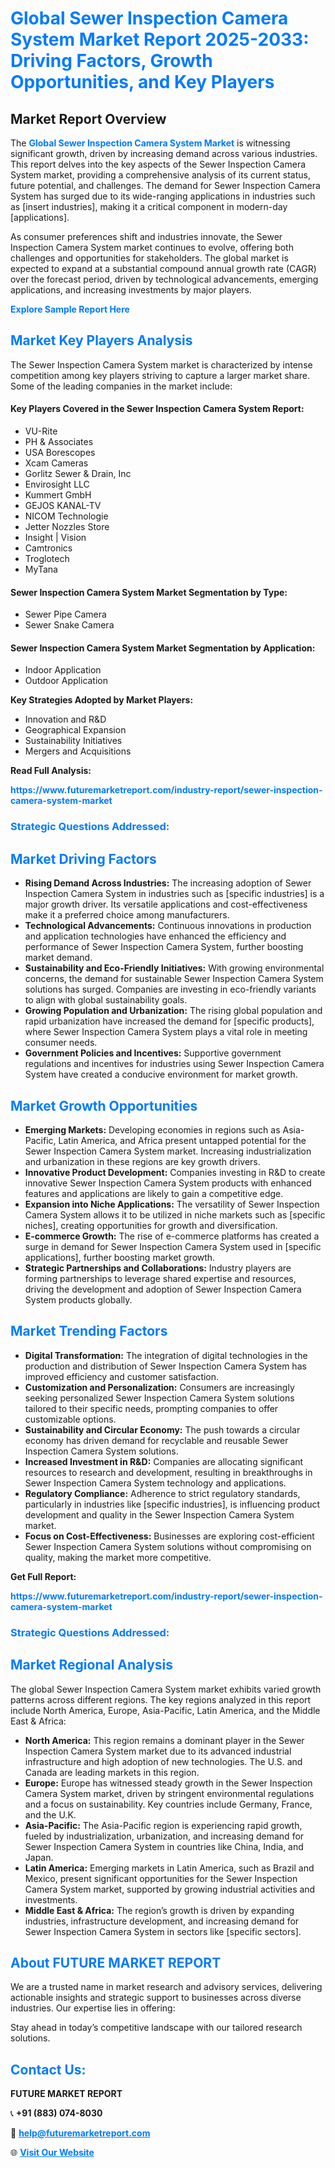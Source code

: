 <h1 style="color: #007BFF;">Global Sewer Inspection Camera System Market Report 2025-2033: Driving Factors, Growth Opportunities, and Key Players</h1>

<section id="overview">
<h2>Market Report Overview</h2>
<p>The <a href="https://www.futuremarketreport.com/industry-report/sewer-inspection-camera-system-market" style="color: #007BFF; text-decoration: none;"><strong>Global Sewer Inspection Camera System Market</strong></a> is witnessing significant growth, driven by increasing demand across various industries. This report delves into the key aspects of the Sewer Inspection Camera System market, providing a comprehensive analysis of its current status, future potential, and challenges. The demand for Sewer Inspection Camera System has surged due to its wide-ranging applications in industries such as [insert industries], making it a critical component in modern-day [applications].</p>
<p>As consumer preferences shift and industries innovate, the Sewer Inspection Camera System market continues to evolve, offering both challenges and opportunities for stakeholders. The global market is expected to expand at a substantial compound annual growth rate (CAGR) over the forecast period, driven by technological advancements, emerging applications, and increasing investments by major players.</p>
</section>

<section id="overview">
<p><a href="https://www.futuremarketreport.com/request-sample/reportId=35080" style="color: #007BFF; text-decoration: none;"><strong>Explore Sample Report Here</strong></a></p>
</section>

<section id="key-players">
<h2 style="color: #007BFF;">Market Key Players Analysis</h2>
<p>The Sewer Inspection Camera System market is characterized by intense competition among key players striving to capture a larger market share. Some of the leading companies in the market include:</p>
<h4>Key Players Covered in the Sewer Inspection Camera System Report:</h4>
<ul><li>VU-Rite</li><li>PH &amp; Associates</li><li>USA Borescopes</li><li>Xcam Cameras</li><li>Gorlitz Sewer &amp; Drain, Inc</li><li>Envirosight LLC</li><li>Kummert GmbH</li><li>GEJOS KANAL-TV</li><li>NICOM Technologie</li><li>Jetter Nozzles Store</li><li>Insight | Vision</li><li>Camtronics</li><li>Troglotech</li><li>MyTana</li></ul>
<h4>Sewer Inspection Camera System Market Segmentation by Type:</h4>
<ul><li>Sewer Pipe Camera</li><li>Sewer Snake Camera</li></ul>

<h4>Sewer Inspection Camera System Market Segmentation by Application:</h4>
<ul><li>Indoor Application</li><li>Outdoor Application</li></ul>
<p><strong>Key Strategies Adopted by Market Players:</strong></p>
<ul>
<li>Innovation and R&D</li>
<li>Geographical Expansion</li>
<li>Sustainability Initiatives</li>
<li>Mergers and Acquisitions</li>
</ul>
</section>

<section>
<p><strong>Read Full Analysis: </strong></p><a href="https://www.futuremarketreport.com/industry-report/sewer-inspection-camera-system-market" style="color: #007BFF; text-decoration: none;"><strong>https://www.futuremarketreport.com/industry-report/sewer-inspection-camera-system-market</strong></a>
<h3 style="color: #007BFF;">Strategic Questions Addressed:</h3>
</section>

<section id="driving-factors">
<h2 style="color: #007BFF;">Market Driving Factors</h2>
<ul>
<li><strong>Rising Demand Across Industries:</strong> The increasing adoption of Sewer Inspection Camera System in industries such as [specific industries] is a major growth driver. Its versatile applications and cost-effectiveness make it a preferred choice among manufacturers.</li>
<li><strong>Technological Advancements:</strong> Continuous innovations in production and application technologies have enhanced the efficiency and performance of Sewer Inspection Camera System, further boosting market demand.</li>
<li><strong>Sustainability and Eco-Friendly Initiatives:</strong> With growing environmental concerns, the demand for sustainable Sewer Inspection Camera System solutions has surged. Companies are investing in eco-friendly variants to align with global sustainability goals.</li>
<li><strong>Growing Population and Urbanization:</strong> The rising global population and rapid urbanization have increased the demand for [specific products], where Sewer Inspection Camera System plays a vital role in meeting consumer needs.</li>
<li><strong>Government Policies and Incentives:</strong> Supportive government regulations and incentives for industries using Sewer Inspection Camera System have created a conducive environment for market growth.</li>
</ul>
</section>

<section id="growth-opportunities">
<h2 style="color: #007BFF;">Market Growth Opportunities</h2>
<ul>
<li><strong>Emerging Markets:</strong> Developing economies in regions such as Asia-Pacific, Latin America, and Africa present untapped potential for the Sewer Inspection Camera System market. Increasing industrialization and urbanization in these regions are key growth drivers.</li>
<li><strong>Innovative Product Development:</strong> Companies investing in R&D to create innovative Sewer Inspection Camera System products with enhanced features and applications are likely to gain a competitive edge.</li>
<li><strong>Expansion into Niche Applications:</strong> The versatility of Sewer Inspection Camera System allows it to be utilized in niche markets such as [specific niches], creating opportunities for growth and diversification.</li>
<li><strong>E-commerce Growth:</strong> The rise of e-commerce platforms has created a surge in demand for Sewer Inspection Camera System used in [specific applications], further boosting market growth.</li>
<li><strong>Strategic Partnerships and Collaborations:</strong> Industry players are forming partnerships to leverage shared expertise and resources, driving the development and adoption of Sewer Inspection Camera System products globally.</li>
</ul>
</section>

<section id="trending-factors">
<h2 style="color: #007BFF;">Market Trending Factors</h2>
<ul>
<li><strong>Digital Transformation:</strong> The integration of digital technologies in the production and distribution of Sewer Inspection Camera System has improved efficiency and customer satisfaction.</li>
<li><strong>Customization and Personalization:</strong> Consumers are increasingly seeking personalized Sewer Inspection Camera System solutions tailored to their specific needs, prompting companies to offer customizable options.</li>
<li><strong>Sustainability and Circular Economy:</strong> The push towards a circular economy has driven demand for recyclable and reusable Sewer Inspection Camera System solutions.</li>
<li><strong>Increased Investment in R&D:</strong> Companies are allocating significant resources to research and development, resulting in breakthroughs in Sewer Inspection Camera System technology and applications.</li>
<li><strong>Regulatory Compliance:</strong> Adherence to strict regulatory standards, particularly in industries like [specific industries], is influencing product development and quality in the Sewer Inspection Camera System market.</li>
<li><strong>Focus on Cost-Effectiveness:</strong> Businesses are exploring cost-efficient Sewer Inspection Camera System solutions without compromising on quality, making the market more competitive.</li>
</ul>
</section>

<section>
<p><strong>Get Full Report: </strong></p><a href="https://www.futuremarketreport.com/industry-report/sewer-inspection-camera-system-market" style="color: #007BFF; text-decoration: none;"><strong>https://www.futuremarketreport.com/industry-report/sewer-inspection-camera-system-market</strong></a>
<h3 style="color: #007BFF;">Strategic Questions Addressed:</h3>
</section>


<section id="regional-analysis">
<h2 style="color: #007BFF;">Market Regional Analysis</h2>
<p>The global Sewer Inspection Camera System market exhibits varied growth patterns across different regions. The key regions analyzed in this report include North America, Europe, Asia-Pacific, Latin America, and the Middle East & Africa:</p>
<ul>
<li><strong>North America:</strong> This region remains a dominant player in the Sewer Inspection Camera System market due to its advanced industrial infrastructure and high adoption of new technologies. The U.S. and Canada are leading markets in this region.</li>
<li><strong>Europe:</strong> Europe has witnessed steady growth in the Sewer Inspection Camera System market, driven by stringent environmental regulations and a focus on sustainability. Key countries include Germany, France, and the U.K.</li>
<li><strong>Asia-Pacific:</strong> The Asia-Pacific region is experiencing rapid growth, fueled by industrialization, urbanization, and increasing demand for Sewer Inspection Camera System in countries like China, India, and Japan.</li>
<li><strong>Latin America:</strong> Emerging markets in Latin America, such as Brazil and Mexico, present significant opportunities for the Sewer Inspection Camera System market, supported by growing industrial activities and investments.</li>
<li><strong>Middle East & Africa:</strong> The region’s growth is driven by expanding industries, infrastructure development, and increasing demand for Sewer Inspection Camera System in sectors like [specific sectors].</li>
</ul>
</section>

<footer>
<h2 style="color: #007BFF;">About FUTURE MARKET REPORT</h2>
<p>We are a trusted name in market research and advisory services, delivering actionable insights and strategic support to businesses across diverse industries. Our expertise lies in offering:</p>

<p>Stay ahead in today’s competitive landscape with our tailored research solutions.</p>

<h2 style="color: #007BFF;">Contact Us:</h2>
<p><strong>FUTURE MARKET REPORT</strong></p>
<p>📞 <strong>+91 (883) 074-8030</strong></p>
<p>📧 <strong><a href="mailto:help@futuremarketreport.com" style="color: #007BFF;">help@futuremarketreport.com</a></strong></p>
<p>🌐 <strong><a href="https://www.futuremarketreport.com/" style="color: #007BFF;">Visit Our Website</a></strong></p>
</footer>